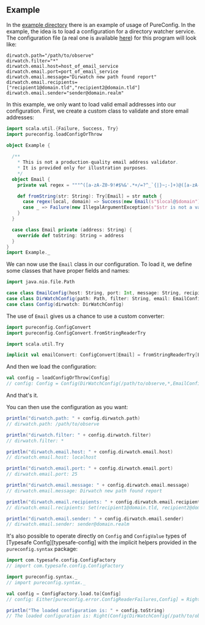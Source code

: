 ## Example

In the [example directory](https://github.com/melrief/pureconfig/tree/master/example/src/main/scala/pureconfig/example)
there is an example of usage of PureConfig. In the example, the idea is to load a configuration for a directory
watcher service. The configuration file
(a real one is available [here](https://github.com/melrief/pureconfig/blob/master/example/src/main/resources/application.conf))
for this program will look like:

```
dirwatch.path="/path/to/observe"
dirwatch.filter="*"
dirwatch.email.host=host_of_email_service
dirwatch.email.port=port_of_email_service
dirwatch.email.message="Dirwatch new path found report"
dirwatch.email.recipients=["recipient1@domain.tld","recipient2@domain.tld"]
dirwatch.email.sender="sender@domain.realm"
```

In this example, we only want to load valid email addresses into our configuration. First, we create a custom class to validate and store email addresses:

```scala
import scala.util.{Failure, Success, Try}
import pureconfig.loadConfigOrThrow

object Example {
  
  /**
    * This is not a production-quality email address validator.
    * It is provided only for illustration purposes.
    */
  object Email {
    private val regex = """^([a-zA-Z0-9!#$%&'.*+/=?^_`{|}~;-]+)@([a-zA-Z0-9.-]+)$""".r

    def fromString(str: String): Try[Email] = str match {
      case regex(local, domain) => Success(new Email(s"$local@$domain"))
      case _ => Failure(new IllegalArgumentException(s"$str is not a valid email address"))
    }
  }

  case class Email private (address: String) {
    override def toString: String = address
  }
}
import Example._
```

We can now use the `Email` class in our configuration. To load it, we define some classes that have proper fields and names:

```scala
import java.nio.file.Path

case class EmailConfig(host: String, port: Int, message: String, recipients: Set[Email], sender: Email)
case class DirWatchConfig(path: Path, filter: String, email: EmailConfig)
case class Config(dirwatch: DirWatchConfig)
```

The use of `Email` gives us a chance to use a custom converter:

```scala
import pureconfig.ConfigConvert
import pureconfig.ConfigConvert.fromStringReaderTry

import scala.util.Try

implicit val emailConvert: ConfigConvert[Email] = fromStringReaderTry[Email](Email.fromString)
```

And then we load the configuration:

```scala
val config = loadConfigOrThrow[Config]
// config: Config = Config(DirWatchConfig(/path/to/observe,*,EmailConfig(localhost,25,Dirwatch new path found report,Set(recipient1@domain.tld, recipient2@domain.tld),sender@domain.realm)))
```

And that's it.

You can then use the configuration as you want:

```scala
println("dirwatch.path: " + config.dirwatch.path)
// dirwatch.path: /path/to/observe

println("dirwatch.filter: " + config.dirwatch.filter)
// dirwatch.filter: *

println("dirwatch.email.host: " + config.dirwatch.email.host)
// dirwatch.email.host: localhost

println("dirwatch.email.port: " + config.dirwatch.email.port)
// dirwatch.email.port: 25

println("dirwatch.email.message: " + config.dirwatch.email.message)
// dirwatch.email.message: Dirwatch new path found report

println("dirwatch.email.recipients: " + config.dirwatch.email.recipients)
// dirwatch.email.recipients: Set(recipient1@domain.tld, recipient2@domain.tld)

println("dirwatch.email.sender: " + config.dirwatch.email.sender)
// dirwatch.email.sender: sender@domain.realm
```

It's also possible to operate directly on `Config` and `ConfigValue` types
of [Typesafe Config][typesafe-config] with the implicit helpers provided in the
`pureconfig.syntax` package:

```scala
import com.typesafe.config.ConfigFactory
// import com.typesafe.config.ConfigFactory

import pureconfig.syntax._
// import pureconfig.syntax._

val config = ConfigFactory.load.to[Config]
// config: Either[pureconfig.error.ConfigReaderFailures,Config] = Right(Config(DirWatchConfig(/path/to/observe,*,EmailConfig(localhost,25,Dirwatch new path found report,Set(recipient1@domain.tld, recipient2@domain.tld),sender@domain.realm))))

println("The loaded configuration is: " + config.toString)
// The loaded configuration is: Right(Config(DirWatchConfig(/path/to/observe,*,EmailConfig(localhost,25,Dirwatch new path found report,Set(recipient1@domain.tld, recipient2@domain.tld),sender@domain.realm))))
```
